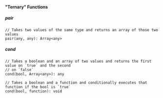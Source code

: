 #### "Ternary" Functions

##### pair

```alan
// Takes two values of the same type and returns an array of those two values
pair(any, any): Array<any>
```

##### cond

```alan
// Takes a boolean and an array of two values and returns the first value on `true` and the second
// on `false`
cond(bool, Array<any>): any
```

```alan
// Takes a boolean and a function and conditionally executes that function if the bool is `true`
cond(bool, function): void
```
